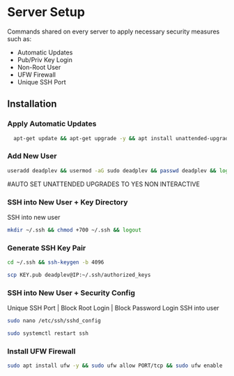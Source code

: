 
# Server Setup

Commands shared on every server to apply necessary security measures such as:
- Automatic Updates
- Pub/Priv Key Login
- Non-Root User
- UFW Firewall
- Unique SSH Port


## Installation

### Apply Automatic Updates
```bash
  apt-get update && apt-get upgrade -y && apt install unattended-upgrades -y && dpkg-reconfigure --priority=low unattended-upgrades
```
### Add New User
```bash
useradd deadplev && usermod -aG sudo deadplev && passwd deadplev && logout
```

#AUTO SET UNATTENDED UPGRADES TO YES NON INTERACTIVE

### SSH into New User + Key Directory
SSH into new user
```bash
mkdir ~/.ssh && chmod +700 ~/.ssh && logout
```

### Generate SSH Key Pair
```bash
cd ~/.ssh && ssh-keygen -b 4096
```
```bash
scp KEY.pub deadplev@IP:~/.ssh/authorized_keys
```

### SSH into New User + Security Config
Unique SSH Port | Block Root Login | Block Password Login
SSH into user
```bash
sudo nano /etc/ssh/sshd_config
```
```bash
sudo systemctl restart ssh
```

### Install UFW Firewall
```bash
sudo apt install ufw -y && sudo ufw allow PORT/tcp && sudo ufw enable
```
